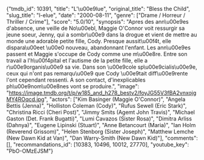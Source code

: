 {"tmdb_id": 10391, "title": "L'\u00e9lue", "original_title": "Bless the Child", "slug_title": "l-elue", "date": "2000-08-11", "genre": ["Drame / Horreur / Thriller / Crime"], "score": "5.0/10", "synopsis": "Apres des ann\u00e9es d'absence, une veille de No\u00ebl, Maggie O'Connor voit ressurgir sa jeune soeur, Jenny, qui a sombr\u00e9 dans la drogue et vient de mettre au monde une adorable petite fille, Cody. Presque aussit\u00f4t, elle dispara\u00eet \u00e0 nouveau, abandonnant l'enfant. Les ann\u00e9es passent et Maggie s'occupe de Cody comme une m\u00e8re. Entre son travail a l'h\u00f4pital et l'autisme de la petite fille, elle a r\u00e9organis\u00e9 sa vie. Dans son \u00e9cole sp\u00e9cialis\u00e9e, ceux qui n'ont pas remarqu\u00e9 que Cody \u00e9tait diff\u00e9rente l'ont cependant ressenti. A son contact, d'inexplicables ph\u00e9nom\u00e8nes vont se produire.", "image": "https://image.tmdb.org/t/p/w185_and_h278_bestv2/foyJG55V3fBA2vnxojgMY4ROqcd.jpg", "actors": ["Kim Basinger (Maggie O'Connor)", "Angela Bettis (Jenna)", "Holliston Coleman (Cody)", "Rufus Sewell (Eric Stark)", "Christina Ricci (Cheri Post)", "Jimmy Smits (Agemt John Travis)", "Michael Gaston (Det. Frank Bugatti)", "Lumi Cavazos (Sister Rosa)", "Dimitra Arliss (Dahnya)", "Eugene Lipinski (Stuart)", "Anne Betancourt (Maria)", "Ian Holm (Reverend Grissom)", "Helen Stenborg (Sister Joseph)", "Matthew Lemche (New Dawn Kid at Van)", "Dan Warry-Smith (New Dawn Kid)"], "comments": [], "recommandations_id": [10383, 10496, 10012, 27770], "youtube_key": "PbO-OMzEJSM"}